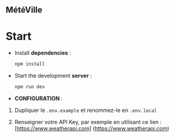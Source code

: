 ## MétéVille

# Start

* Install **dependencies** : 

    ```bash
    npm install
    ```
* Start the development **server** : 

    ```bash
    npm run dev
    ```

*  **CONFIGURATION** : 

1. Dupliquer le `.env.example` et renommez-le en `.env.local`

2. Renseigner votre API Key, par exemple en utilisant ce lien :  [https://www.weatherapi.com] (https://www.weatherapi.com)

